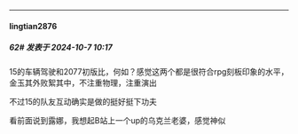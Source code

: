 ﻿
*****

####  lingtian2876  
##### 62#       发表于 2024-10-7 10:17

15的车辆驾驶和2077初版比，何如？感觉这两个都是很符合rpg刻板印象的水平，金玉其外败絮其中，不注重物理，注重演出

不过15的队友互动确实是做的挺好挺下功夫

看前面说到露娜，我想起B站上一个up的乌克兰老婆，感觉神似

